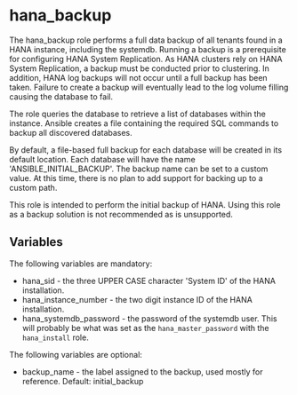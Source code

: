 # hana_backup

The hana_backup role performs a full data backup of all tenants found in a HANA
instance, including the systemdb. Running a backup is a prerequisite for
configuring HANA System Replication. As HANA clusters rely on HANA System
Replication, a backup must be conducted prior to clustering. In addition, HANA
log backups will not occur until a full backup has been taken. Failure to create
a backup will eventually lead to the log volume filling causing the database to
fail.

The role queries the database to retrieve a list of databases within the
instance. Ansible creates a file containing the required SQL commands to backup
all discovered databases.

By default, a file-based full backup for each database will be created in its
default location. Each database will have the name 'ANSIBLE_INITIAL_BACKUP'.
The backup name can be set to a custom value. At this time, there is no plan to
add support for backing up to a custom path.

This role is intended to perform the initial backup of HANA. Using this role as
a backup solution is not recommended as is unsupported.

## Variables

The following variables are mandatory:

* hana_sid - the three UPPER CASE character 'System ID' of the HANA
  installation.
* hana_instance_number - the two digit instance ID of the HANA installation.
* hana_systemdb_password - the password of the systemdb user. This will probably
  be what was set as the `hana_master_password` with the `hana_install` role.

The following variables are optional:

* backup_name - the label assigned to the backup, used mostly for reference.
  Default: initial_backup
